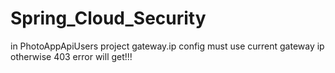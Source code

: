 # Spring_Cloud_Security


in PhotoAppApiUsers project gateway.ip config must use current gateway ip otherwise 403 error will get!!!
